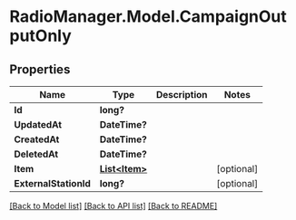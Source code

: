 # RadioManager.Model.CampaignOutputOnly
## Properties

Name | Type | Description | Notes
------------ | ------------- | ------------- | -------------
**Id** | **long?** |  | 
**UpdatedAt** | **DateTime?** |  | 
**CreatedAt** | **DateTime?** |  | 
**DeletedAt** | **DateTime?** |  | 
**Item** | [**List&lt;Item&gt;**](Item.md) |  | [optional] 
**ExternalStationId** | **long?** |  | [optional] 

[[Back to Model list]](../README.md#documentation-for-models) [[Back to API list]](../README.md#documentation-for-api-endpoints) [[Back to README]](../README.md)

